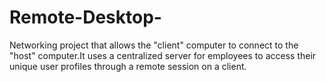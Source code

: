 # Remote-Desktop-
Networking project that allows the "client" computer to connect to the "host" computer.It uses a centralized server for employees to access their unique user profiles through a remote session on a client.
